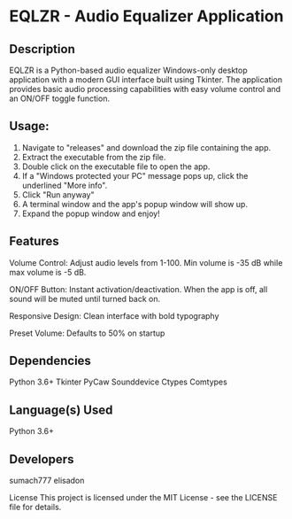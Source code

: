 # EQLZR - Audio Equalizer Application

## Description
EQLZR is a Python-based audio equalizer Windows-only desktop application with a modern GUI interface built using Tkinter. The application provides basic audio processing capabilities with easy volume control and an ON/OFF toggle function.

## Usage:
1. Navigate to "releases" and download the zip file containing the app.
2. Extract the executable from the zip file.
3. Double click on the executable file to open the app.
4. If a "Windows protected your PC" message pops up, click the underlined "More info".
5. Click "Run anyway"
6. A terminal window and the app's popup window will show up.
7. Expand the popup window and enjoy!

## Features
Volume Control: Adjust audio levels from 1-100. Min volume is -35 dB while max volume is -5 dB.

ON/OFF Button: Instant activation/deactivation. When the app is off, all sound will be muted until turned back on.

Responsive Design: Clean interface with bold typography

Preset Volume: Defaults to 50% on startup

## Dependencies
Python 3.6+
Tkinter
PyCaw
Sounddevice
Ctypes
Comtypes

## Language(s) Used 
Python 3.6+ 

## Developers 
sumach777 
elisadon

License
This project is licensed under the MIT License - see the LICENSE file for details.
